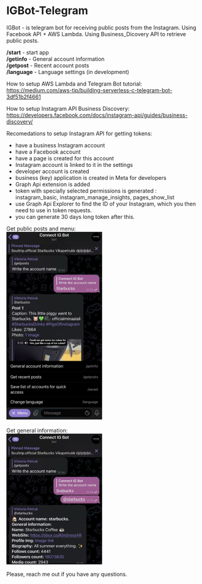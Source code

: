 # IGBot-Telegram
IGBot - is telegram bot for receiving public posts from the Instagram. Using Facebook API + AWS Lambda. 
Using Business_Dicovery API to retrieve public posts.

<b>/start</b> - start app </br>
<b>/getinfo</b> - General account information</br>
<b>/getpost</b> - Recent account posts</br>
<b>/language</b> - Language settings (in development)</br>

How to setup AWS Lambda and Telegram Bot tutorial:
https://medium.com/aws-tip/building-serverless-c-telegram-bot-3df51b2f4661

How to setup Instagram API Business Discovery:
https://developers.facebook.com/docs/instagram-api/guides/business-discovery/

Recomedations to setup Instagram API for getting tokens:
- have a business Instagram account
- have a Facebook account
- have a page is created for this account
- Instagram account is linked to it in the settings
- developer account is created
- business (key) application is created in Meta for developers
- Graph Api extension is added
- token with specially selected permissions is generated :
instagram_basic, instagram_manage_insights, pages_show_list
- use Graph Api Explorer to find the ID of your Instagram, which you then need to use in token requests.
- you can generate 30 days long token after this.

Get public posts and menu:</br>
<img src="./src/IGBot/imgs/t1.png" width="250"/>
</br></br>Get general information:</br>
<img src="./src/IGBot/imgs/t2.png" width="250"/></br>


Please, reach me out if you have any questions.
